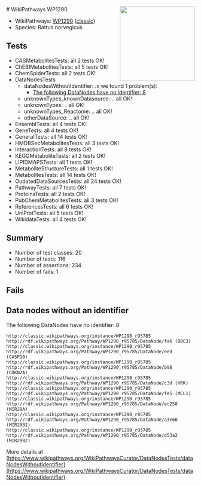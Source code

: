 <img style="float: right; width: 200px" src="https://upload.wikimedia.org/wikipedia/commons/thumb/8/83/Wplogo_with_text_500.png/640px-Wplogo_with_text_500.png" />
# WikiPathways WP1290

* WikiPathways: [WP1290](https://wikipathways.org/pathways/WP1290) ([classic](https://classic.wikipathways.org/instance/WP1290))
* Species: Rattus norvegicus
## Tests
* CASMetabolitesTests: all 2 tests OK!
* ChEBIMetabolitesTests: all 5 tests OK!
* ChemSpiderTests: all 2 tests OK!
* DataNodesTests
    * dataNodesWithoutIdentifier: .x we found 1 problem(s):
        * [The following DataNodes have no identifier: 8](#d2d32fa7)
    * unknownTypes_knownDatasource: .. all OK!
    * unknownTypes: .. all OK!
    * unknownTypes_Reactome: .. all OK!
    * otherDataSource: .. all OK!
* EnsemblTests: all 4 tests OK!
* GeneTests: all 4 tests OK!
* GeneralTests: all 14 tests OK!
* HMDBSecMetabolitesTests: all 3 tests OK!
* InteractionTests: all 8 tests OK!
* KEGGMetaboliteTests: all 2 tests OK!
* LIPIDMAPSTests: all 1 tests OK!
* MetaboliteStructureTests: all 1 tests OK!
* MetabolitesTests: all 14 tests OK!
* OudatedDataSourcesTests: all 24 tests OK!
* PathwayTests: all 7 tests OK!
* ProteinsTests: all 2 tests OK!
* PubChemMetabolitesTests: all 3 tests OK!
* ReferencesTests: all 6 tests OK!
* UniProtTests: all 5 tests OK!
* WikidataTests: all 4 tests OK!


## Summary

* Number of test classes: 20
* Number of tests: 116
* Number of assertions: 234
* Number of fails: 1

## Fails

<a name="d2d32fa7" />

## Data nodes without an identifier

The following DataNodes have no identifier: 8
```
http://classic.wikipathways.org/instance/WP1290_r95785 http://rdf.wikipathways.org/Pathway/WP1290_r95785/DataNode/fa6 (BBC3)
http://classic.wikipathways.org/instance/WP1290_r95785 http://rdf.wikipathways.org/Pathway/WP1290_r95785/DataNode/eed (CASP10)
http://classic.wikipathways.org/instance/WP1290_r95785 http://rdf.wikipathways.org/Pathway/WP1290_r95785/DataNode/b98 (CDKN2A)
http://classic.wikipathways.org/instance/WP1290_r95785 http://rdf.wikipathways.org/Pathway/WP1290_r95785/DataNode/c3d (HRK)
http://classic.wikipathways.org/instance/WP1290_r95785 http://rdf.wikipathways.org/Pathway/WP1290_r95785/DataNode/fe5 (MCL1)
http://classic.wikipathways.org/instance/WP1290_r95785 http://rdf.wikipathways.org/Pathway/WP1290_r95785/DataNode/ec258 (MIR29A)
http://classic.wikipathways.org/instance/WP1290_r95785 http://rdf.wikipathways.org/Pathway/WP1290_r95785/DataNode/a3e60 (MIR29B1)
http://classic.wikipathways.org/instance/WP1290_r95785 http://rdf.wikipathways.org/Pathway/WP1290_r95785/DataNode/d53a2 (MIR29B2)
```

More details at [https://www.wikipathways.org/WikiPathwaysCurator/DataNodesTests/dataNodesWithoutIdentifier](https://www.wikipathways.org/WikiPathwaysCurator/DataNodesTests/dataNodesWithoutIdentifier)

